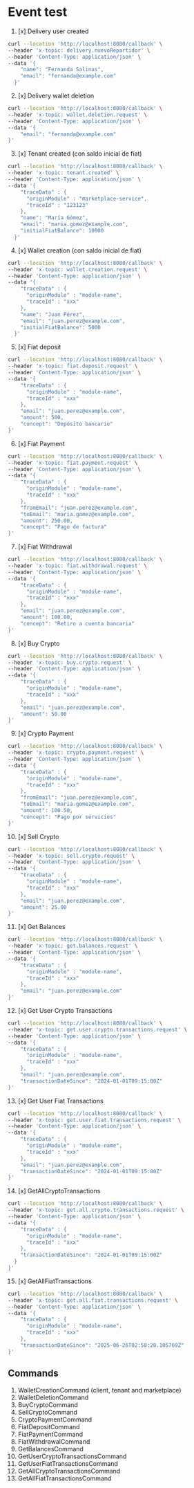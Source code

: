 # Event test

1. [x] Delivery user created

````bash
curl --location 'http://localhost:8080/callback' \
--header 'x-topic: delivery.nuevoRepartidor' \
--header 'Content-Type: application/json' \
--data '{
    "name": "Fernanda Salinas",
    "email": "fernanda@example.com"
  }'
````

2. [x]    Delivery wallet deletion

````bash
curl --location 'http://localhost:8080/callback' \
--header 'x-topic: wallet.deletion.request' \
--header 'Content-Type: application/json' \
--data '{
    "email": "fernanda@example.com"
}'
````

3. [x] Tenant created (con saldo inicial de fiat)

````bash
curl --location 'http://localhost:8080/callback' \
--header 'x-topic: tenant.created' \
--header 'Content-Type: application/json' \
--data '{
    "traceData" : {
      "originModule" : "marketplace-service",
      "traceId" : "123123"
    },
    "name": "María Gómez",
    "email": "maria.gomez@example.com",
    "initialFiatBalance": 10000
  }'
````

4. [x] Wallet creation (con saldo inicial de fiat)

````bash
curl --location 'http://localhost:8080/callback' \
--header 'x-topic: wallet.creation.request' \
--header 'Content-Type: application/json' \
--data '{
    "traceData" : {
      "originModule" : "module-name",
      "traceId" : "xxx"
    },
    "name": "Juan Pérez",
    "email": "juan.perez@example.com",
    "initialFiatBalance": 5000
  }'
````

5. [x]    Fiat deposit

```bash
curl --location 'http://localhost:8080/callback' \
--header 'x-topic: fiat.deposit.request' \
--header 'Content-Type: application/json' \
--data '{
    "traceData" : {
      "originModule" : "module-name",
      "traceId" : "xxx"
    },
    "email": "juan.perez@example.com",
    "amount": 500,
    "concept": "Depósito bancario"
}'
```

6. [x]    Fiat Payment

```bash
curl --location 'http://localhost:8080/callback' \
--header 'x-topic: fiat.payment.request' \
--header 'Content-Type: application/json' \
--data '{
    "traceData" : {
      "originModule" : "module-name",
      "traceId" : "xxx"
    },
    "fromEmail": "juan.perez@example.com",
    "toEmail": "maria.gomez@example.com",
    "amount": 250.00,
    "concept": "Pago de factura"
}'
```

7. [x]    Fiat Withdrawal

```bash
curl --location 'http://localhost:8080/callback' \
--header 'x-topic: fiat.withdrawal.request' \
--header 'Content-Type: application/json' \
--data '{
    "traceData" : {
      "originModule" : "module-name",
      "traceId" : "xxx"
    },
    "email": "juan.perez@example.com",
    "amount": 100.00,
    "concept": "Retiro a cuenta bancaria"        
}'
```

8. [x]    Buy Crypto

```bash
curl --location 'http://localhost:8080/callback' \
--header 'x-topic: buy.crypto.request' \
--header 'Content-Type: application/json' \
--data '{
    "traceData" : {
      "originModule" : "module-name",
      "traceId" : "xxx"
    },
    "email": "juan.perez@example.com",
    "amount": 50.00
}'
```

9. [x]    Crypto Payment

```bash
curl --location 'http://localhost:8080/callback' \
--header 'x-topic: crypto.payment.request' \
--header 'Content-Type: application/json' \
--data '{
    "traceData" : {
      "originModule" : "module-name",
      "traceId" : "xxx"
    },
    "fromEmail": "juan.perez@example.com",
    "toEmail": "maria.gomez@example.com",
    "amount": 100.50,
    "concept": "Pago por servicios"    
}'
```

10. [x]    Sell Crypto

```bash
curl --location 'http://localhost:8080/callback' \
--header 'x-topic: sell.crypto.request' \
--header 'Content-Type: application/json' \
--data '{
    "traceData" : {
      "originModule" : "module-name",
      "traceId" : "xxx"
    },
    "email": "juan.perez@example.com",
    "amount": 25.00
}'
```

11. [x]    Get Balances

```bash
curl --location 'http://localhost:8080/callback' \
--header 'x-topic: get.balances.request' \
--header 'Content-Type: application/json' \
--data '{
    "traceData" : {
      "originModule" : "module-name",
      "traceId" : "xxx"
    },
    "email": "juan.perez@example.com"
}'
```

12. [x]    Get User Crypto Transactions

```bash
curl --location 'http://localhost:8080/callback' \
--header 'x-topic: get.user.crypto.transactions.request' \
--header 'Content-Type: application/json' \
--data '{
    "traceData" : {
      "originModule" : "module-name",
      "traceId" : "xxx"
    },
    "email": "juan.perez@example.com",
    "transactionDateSince": "2024-01-01T09:15:00Z"         
}'
```

13. [x]    Get User Fiat Transactions

```bash
curl --location 'http://localhost:8080/callback' \
--header 'x-topic: get.user.fiat.transactions.request' \
--header 'Content-Type: application/json' \
--data '{
    "traceData" : {
      "originModule" : "module-name",
      "traceId" : "xxx"
    },
    "email": "juan.perez@example.com",
    "transactionDateSince": "2024-01-01T09:15:00Z"        
}'
```

14. [x] GetAllCryptoTransactions

```bash
curl --location 'http://localhost:8080/callback' \
--header 'x-topic: get.all.crypto.transactions.request' \
--header 'Content-Type: application/json' \
--data '{
    "traceData" : {
      "originModule" : "module-name",
      "traceId" : "xxx"
    },
    "transactionDateSince": "2024-01-01T09:15:00Z"
  }
}'
```

15. [x] GetAllFiatTransactions

```bash
curl --location 'http://localhost:8080/callback' \
--header 'x-topic: get.all.fiat.transactions.request' \
--header 'Content-Type: application/json' \
--data '{
    "traceData" : {
      "originModule" : "module-name",
      "traceId" : "xxx"
    },
    "transactionDateSince": "2025-06-26T02:58:20.105769Z"      
}'
```

## Commands

1. WalletCreationCommand (client, tenant and marketplace)
2. WalletDeletionCommand
3. BuyCryptoCommand
4. SellCryptoCommand
5. CryptoPaymentCommand
6. FiatDepositCommand
7. FiatPaymentCommand
8. FiatWithdrawalCommand
9. GetBalancesCommand
10. GetUserCryptoTransactionsCommand
11. GetUserFiatTransactionsCommand
12. GetAllCryptoTransactionsCommand
13. GetAllFiatTransactionsCommand